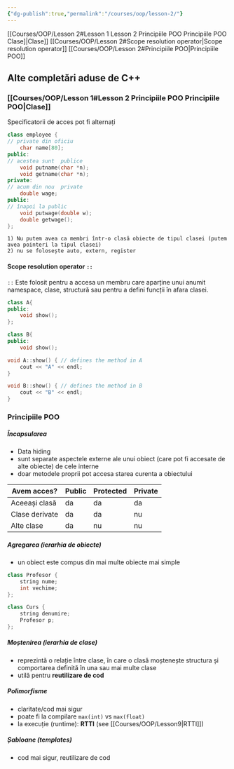 ```yaml
---
{"dg-publish":true,"permalink":"/courses/oop/lesson-2/"}
---
```


[[Courses/OOP/Lesson 2#Lesson 1 Lesson 2 Principiile POO Principiile POO Clase]\|Clase]]
[[Courses/OOP/Lesson 2#Scope resolution operator\|Scope resolution operator]]
[[Courses/OOP/Lesson 2#Principiile POO\|Principiile POO]]

## Alte completări aduse de C++

### [[Courses/OOP/Lesson 1#Lesson 2 Principiile POO Principiile POO\|Clase]]

Specificatorii de acces pot fi alternați

```cpp
class employee { 
// private din oficiu
	char name[80]; 
public: 
// acestea sunt  publice
	void putname(char *n); 
	void getname(char *n); 
private: 
// acum din nou  private 
	double wage; 
public: 
// înapoi la public 
	void putwage(double w); 
	double getwage(); 
};
```

```ad-caution
1) Nu putem avea ca membri într-o clasă obiecte de tipul clasei (putem avea pointeri la tipul clasei) 
2) nu se folosește auto, extern, register
```

#### Scope resolution operator `::`

`::` Este folosit pentru a accesa un membru care aparține unui anumit namespace, clase, structură sau pentru a defini funcții în afara clasei.

```cpp
class A{
public:
	void show();
};

class B{
public:
	void show();

void A::show() { // defines the method in A
	cout << "A" << endl;
}

void B::show() { // defines the method in B
	cout << "B" << endl;
}
```

### Principiile POO

##### Încapsularea 

- Data hiding 
- sunt separate aspectele externe ale unui obiect (care pot fi accesate de alte obiecte) de cele interne 
- doar metodele proprii pot accesa starea curenta a obiectului

| Avem acces?    | Public | Protected | Private |
| -------------- | ------ | --------- | ------- |
| Aceeași clasă  | da     | da        | da      |
| Clase derivate | da     | da        | nu      |
| Alte clase     | da     | nu        | nu      |
##### Agregarea (ierarhia de obiecte) 
- un obiect este compus din mai multe obiecte mai simple 

```cpp
class Profesor {
	string nume;
	int vechime;
};

class Curs { 
	string denumire;
	Profesor p;
};
```

##### Moștenirea (ierarhia de clase) 
- reprezintă o relație între clase, în care o clasă moștenește structura și comportarea definită în una sau mai multe clase
- utilă pentru **reutilizare de cod**

##### Polimorfisme 
- claritate/cod mai sigur
- poate fi la compilare `max(int)` vs `max(float)`
- la execuție (runtime): **RTTI** (see [[Courses/OOP/Lesson9\|RTTI]])

##### Șabloane (templates) 
- cod mai sigur, reutilizare de cod 
 
		




